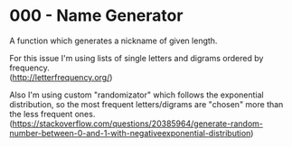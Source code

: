 # 000 - Name Generator

A function which generates a nickname of given length. <br/>


For this issue I'm using lists of single letters and digrams ordered by frequency. <br/>
(http://letterfrequency.org/)

Also I'm using custom "randomizator" which follows the exponential distribution, so the most frequent letters/digrams are "chosen" more than the less frequent ones.</br>
(https://stackoverflow.com/questions/20385964/generate-random-number-between-0-and-1-with-negativeexponential-distribution)
